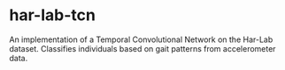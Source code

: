 # har-lab-tcn
An implementation of a Temporal Convolutional Network on the Har-Lab dataset. Classifies individuals based on gait patterns from accelerometer data.
